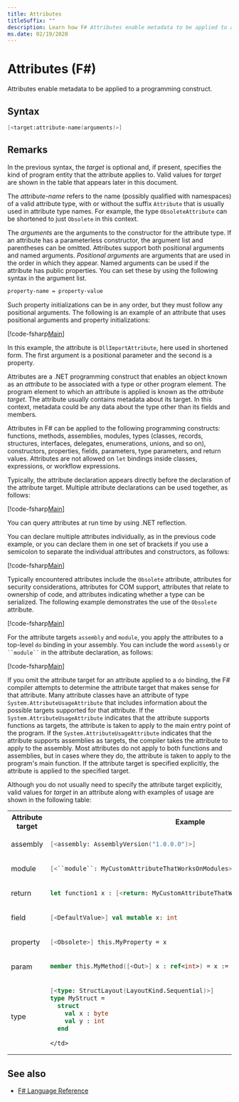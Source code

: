 ```yaml
---
title: Attributes
titleSuffix: ""
description: Learn how F# Attributes enable metadata to be applied to a programming construct.
ms.date: 02/19/2020
---
```

# Attributes (F#)

Attributes enable metadata to be applied to a programming construct.

## Syntax

```fsharp
[<target:attribute-name(arguments)>]
```

## Remarks

In the previous syntax, the *target* is optional and, if present, specifies the kind of program entity that the attribute applies to. Valid values for *target* are shown in the table that appears later in this document.

The *attribute-name* refers to the name (possibly qualified with namespaces) of a valid attribute type, with or without the suffix `Attribute` that is usually used in attribute type names. For example, the type `ObsoleteAttribute` can be shortened to just `Obsolete` in this context.

The *arguments* are the arguments to the constructor for the attribute type. If an attribute has a parameterless constructor, the argument list and parentheses can be omitted. Attributes support both positional arguments and named arguments. *Positional arguments* are arguments that are used in the order in which they appear. Named arguments can be used if the attribute has public properties. You can set these by using the following syntax in the argument list.

```fsharp
property-name = property-value
```

Such property initializations can be in any order, but they must follow any positional arguments. The following is an example of an attribute that uses positional arguments and property initializations:

[!code-fsharp[Main](~/samples/snippets/fsharp/lang-ref-2/snippet6202.fs)]

In this example, the attribute is `DllImportAttribute`, here used in shortened form. The first argument is a positional parameter and the second is a property.

Attributes are a .NET programming construct that enables an object known as an *attribute* to be associated with a type or other program element. The program element to which an attribute is applied is known as the *attribute target*. The attribute usually contains metadata about its target. In this context, metadata could be any data about the type other than its fields and members.

Attributes in F# can be applied to the following programming constructs: functions, methods, assemblies, modules, types (classes, records, structures, interfaces, delegates, enumerations, unions, and so on), constructors, properties, fields, parameters, type parameters, and return values. Attributes are not allowed on `let` bindings inside classes, expressions, or workflow expressions.

Typically, the attribute declaration appears directly before the declaration of the attribute target. Multiple attribute declarations can be used together, as follows:

[!code-fsharp[Main](~/samples/snippets/fsharp/lang-ref-2/snippet6603.fs)]

You can query attributes at run time by using .NET reflection.

You can declare multiple attributes individually, as in the previous code example, or you can declare them in one set of brackets if you use a semicolon to separate the individual attributes and constructors, as follows:

[!code-fsharp[Main](~/samples/snippets/fsharp/lang-ref-2/snippet6604.fs)]

Typically encountered attributes include the `Obsolete` attribute, attributes for security considerations, attributes for COM support, attributes that relate to ownership of code, and attributes indicating whether a type can be serialized. The following example demonstrates the use of the `Obsolete` attribute.

[!code-fsharp[Main](~/samples/snippets/fsharp/lang-ref-2/snippet6605.fs)]

For the attribute targets `assembly` and `module`, you apply the attributes to a top-level `do` binding in your assembly. You can include the word `assembly` or ``` ``module`` ``` in the attribute declaration, as follows:

[!code-fsharp[Main](~/samples/snippets/fsharp/lang-ref-2/snippet6606.fs)]

If you omit the attribute target for an attribute applied to a `do` binding, the F# compiler attempts to determine the attribute target that makes sense for that attribute. Many attribute classes have an attribute of type `System.AttributeUsageAttribute` that includes information about the possible targets supported for that attribute. If the `System.AttributeUsageAttribute` indicates that the attribute supports functions as targets, the attribute is taken to apply to the main entry point of the program. If the `System.AttributeUsageAttribute` indicates that the attribute supports assemblies as targets, the compiler takes the attribute to apply to the assembly. Most attributes do not apply to both functions and assemblies, but in cases where they do, the attribute is taken to apply to the program's main function. If the attribute target is specified explicitly, the attribute is applied to the specified target.

Although you do not usually need to specify the attribute target explicitly, valid values for *target* in an attribute along with examples of usage are shown in the following table:

<table>
  <tr>
    <th>Attribute target</td>
    <th>Example</td>
  </tr>
  <tr>
    <td>assembly</td>
    <td>

```fsharp
[<assembly: AssemblyVersion("1.0.0.0")>]
```

</td>
  </tr>
  <tr>
    <td>module</td>
    <td>

```fsharp
[<``module``: MyCustomAttributeThatWorksOnModules>]
```

</td>
  </tr>
  <tr>
    <td>return</td>
    <td>

```fsharp
let function1 x : [<return: MyCustomAttributeThatWorksOnReturns>] int = x + 1
```

</td>
  </tr>
  <tr>
    <td>field</td>
    <td>

```fsharp
[<DefaultValue>] val mutable x: int
```

</td>
  </tr>
  <tr>
    <td>property</td>
    <td>

```fsharp
[<Obsolete>] this.MyProperty = x
```

</td>
  </tr>
  <tr>
    <td>param</td>
    <td>

```fsharp
member this.MyMethod([<Out>] x : ref<int>) = x := 10
```

</td>
  </tr>
  <tr>
    <td>type</td>
    <td>

```fsharp
[<type: StructLayout(LayoutKind.Sequential)>]
type MyStruct =
  struct
    val x : byte
    val y : int
  end
```

    </td>
  </tr>
</table>

## See also

- [F# Language Reference](index.md)
